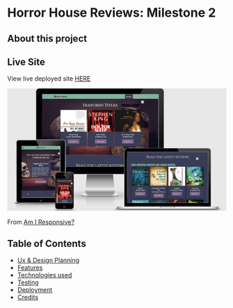 # Horror House Reviews: Milestone 2

## About this project

## Live Site

View live deployed site [HERE](https://horror-house-reviews.herokuapp.com/)

![Responsive demo](static/images/dark-responsive.png)

From [Am I Responsive?](http://ami.responsivedesign.is/)

## Table of Contents

- [Ux & Design Planning](#ux)
- [Features](#features)
- [Technologies used](#technologies)
- [Testing](#testing)
- [Deployment](#deployment)
- [Credits](#credits)